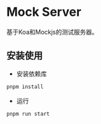 # Mock Server

基于Koa和Mockjs的测试服务器。

## 安装使用

- 安装依赖库

```bash
pnpm install
```

- 运行

```bash
pnpm run start
```
